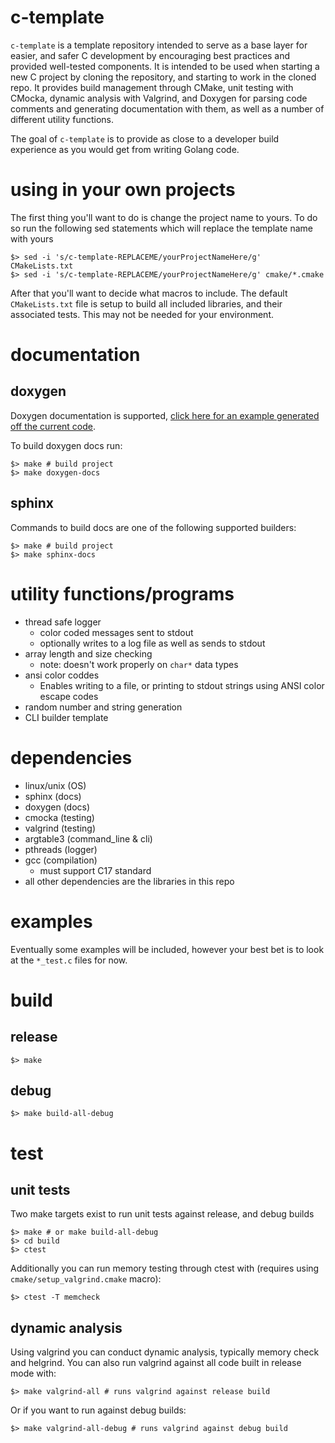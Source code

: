 # c-template

`c-template` is a template repository intended to serve as a base layer for easier, and safer C development by encouraging best practices and provided well-tested components. It is intended to be used when starting a new C project by cloning the repository, and starting to work in the cloned repo. It provides build management through CMake, unit testing with CMocka, dynamic analysis with Valgrind, and Doxygen for parsing code comments and generating documentation with them, as well as a number of different utility functions. 

The goal of `c-template` is to provide as close to a developer build experience as you would get from writing Golang code.

# using in your own projects

The first thing you'll want to do is change the project name to yours. To do so run the following sed statements which will replace the template name with yours

```shell
$> sed -i 's/c-template-REPLACEME/yourProjectNameHere/g' CMakeLists.txt
$> sed -i 's/c-template-REPLACEME/yourProjectNameHere/g' cmake/*.cmake
```

After that you'll want to decide what macros to include. The default `CMakeLists.txt` file is setup to build all included libraries, and their associated tests. This may not be needed for your environment.

# documentation

## doxygen

Doxygen documentation is supported, [click here for an example generated off the current code](https://bonedaddy.github.io/c-template/html/index.html).

To build doxygen docs run:

```shell
$> make # build project
$> make doxygen-docs
```

## sphinx

Commands to build docs are one of the following supported builders:

```shell
$> make # build project
$> make sphinx-docs
```
# utility functions/programs

* thread safe logger
  * color coded messages sent to stdout
  * optionally writes to a log file as well as sends to stdout
* array length and size checking
  * note: doesn't work properly on `char*` data types
* ansi color coddes
  * Enables writing to a file, or printing to stdout strings using ANSI color escape codes
* random number and string generation
* CLI builder template

# dependencies

* linux/unix (OS)
* sphinx (docs)
* doxygen (docs)
* cmocka (testing)
* valgrind (testing)
* argtable3 (command_line & cli)
* pthreads (logger)
* gcc (compilation)
  * must support C17 standard
* all other dependencies are the libraries in this repo

# examples

Eventually some examples will be included, however your best bet is to look at the `*_test.c` files for now.

# build

## release

```shell
$> make
```

## debug

```shell
$> make build-all-debug
```

# test

## unit tests

Two make targets exist to run unit tests against release, and debug builds

```shell
$> make # or make build-all-debug
$> cd build
$> ctest
```

Additionally you can run memory testing through ctest with (requires using `cmake/setup_valgrind.cmake` macro):

```shell
$> ctest -T memcheck
```


## dynamic analysis

Using valgrind you can conduct dynamic analysis, typically memory check and helgrind.  You can also run valgrind against all code built in release mode with:

```shell
$> make valgrind-all # runs valgrind against release build
```

Or if you want to run against debug builds:

```shell
$> make valgrind-all-debug # runs valgrind against debug build
```